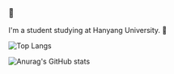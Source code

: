 ### 💙
I'm a student studying at Hanyang University. 👀

![Top Langs](https://github-readme-stats.vercel.app/api/top-langs/?username=leeyuminn&layout=compact&langs_count=8&count_private=true)

![Anurag's GitHub stats](https://github-readme-stats.vercel.app/api?username=leeyuminn&show_icons=true&theme=graywhite&count_private=true)

<!--
**leeyuminn/leeyuminn** is a ✨ _special_ ✨ repository because its `README.md` (this file) appears on your GitHub profile.

Here are some ideas to get you started:

- 🔭 I’m currently working on ...
- 🌱 I’m currently learning ...
- 👯 I’m looking to collaborate on ...
- 🤔 I’m looking for help with ...
- 💬 Ask me about ...
- 📫 How to reach me: ...
- 😄 Pronouns: ...
- ⚡ Fun fact: ...
-->
